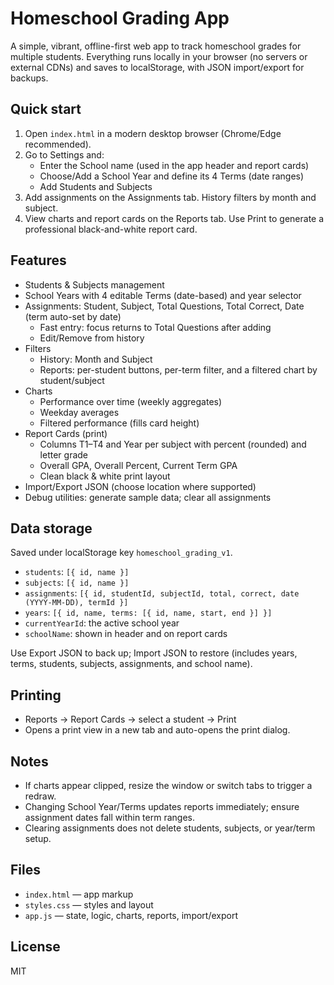 # Homeschool Grading App

A simple, vibrant, offline-first web app to track homeschool grades for multiple students. Everything runs locally in your browser (no servers or external CDNs) and saves to localStorage, with JSON import/export for backups.

## Quick start

1. Open `index.html` in a modern desktop browser (Chrome/Edge recommended).
2. Go to Settings and:
   - Enter the School name (used in the app header and report cards)
   - Choose/Add a School Year and define its 4 Terms (date ranges)
   - Add Students and Subjects
3. Add assignments on the Assignments tab. History filters by month and subject.
4. View charts and report cards on the Reports tab. Use Print to generate a professional black-and-white report card.

## Features

- Students & Subjects management
- School Years with 4 editable Terms (date-based) and year selector
- Assignments: Student, Subject, Total Questions, Total Correct, Date (term auto-set by date)
  - Fast entry: focus returns to Total Questions after adding
  - Edit/Remove from history
- Filters
  - History: Month and Subject
  - Reports: per-student buttons, per-term filter, and a filtered chart by student/subject
- Charts
  - Performance over time (weekly aggregates)
  - Weekday averages
  - Filtered performance (fills card height)
- Report Cards (print)
  - Columns T1–T4 and Year per subject with percent (rounded) and letter grade
  - Overall GPA, Overall Percent, Current Term GPA
  - Clean black & white print layout
- Import/Export JSON (choose location where supported)
- Debug utilities: generate sample data; clear all assignments

## Data storage

Saved under localStorage key `homeschool_grading_v1`.

- `students`: `[{ id, name }]`
- `subjects`: `[{ id, name }]`
- `assignments`: `[{ id, studentId, subjectId, total, correct, date (YYYY-MM-DD), termId }]`
- `years`: `[{ id, name, terms: [{ id, name, start, end }] }]`
- `currentYearId`: the active school year
- `schoolName`: shown in header and on report cards

Use Export JSON to back up; Import JSON to restore (includes years, terms, students, subjects, assignments, and school name).

## Printing

- Reports → Report Cards → select a student → Print
- Opens a print view in a new tab and auto-opens the print dialog.

## Notes

- If charts appear clipped, resize the window or switch tabs to trigger a redraw.
- Changing School Year/Terms updates reports immediately; ensure assignment dates fall within term ranges.
- Clearing assignments does not delete students, subjects, or year/term setup.

## Files

- `index.html` — app markup
- `styles.css` — styles and layout
- `app.js` — state, logic, charts, reports, import/export

## License

MIT


